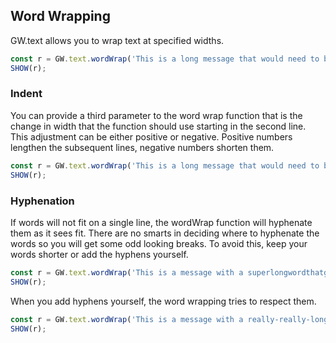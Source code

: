 
## Word Wrapping

GW.text allows you to wrap text at specified widths.

```js
const r = GW.text.wordWrap('This is a long message that would need to be wrapped on many displays.', 20);
SHOW(r);
```

### Indent

You can provide a third parameter to the word wrap function that is the change in width that the function should use starting in the second line.  This adjustment can be either positive or negative.  Positive numbers lengthen the subsequent lines, negative numbers shorten them.

```js
const r = GW.text.wordWrap('This is a long message that would need to be wrapped on many displays.', 20, 10);
SHOW(r);
```

### Hyphenation

If words will not fit on a single line, the wordWrap function will hyphenate them as it sees fit.  There are no smarts in deciding where to hyphenate the words so you will get some odd looking breaks.  To avoid this, keep your words shorter or add the hyphens yourself.

```js
const r = GW.text.wordWrap('This is a message with a superlongwordthatgetshypyenated.', 20);
SHOW(r);
```

When you add hyphens yourself, the word wrapping tries to respect them.

```js
const r = GW.text.wordWrap('This is a message with a really-really-long-word', 20);
SHOW(r);
```

